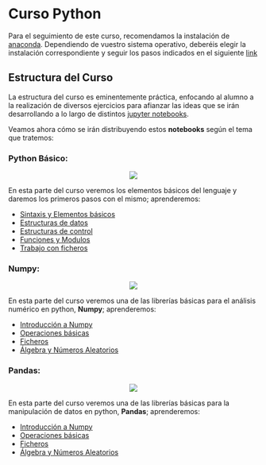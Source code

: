 # Curso Python

Para el seguimiento de este curso, recomendamos la instalación de [anaconda](https://www.anaconda.com/).
Dependiendo de vuestro sistema operativo, deberéis elegir la instalación correspondiente y seguir los pasos indicados en el siguiente [link](https://docs.anaconda.com/anaconda/install/)

## Estructura del Curso

La estructura del curso es eminentemente práctica, enfocando al alumno a la realización de diversos ejercicios para afianzar las ideas que se irán desarrollando a lo largo de distintos [jupyter notebooks](https://jupyter.org/).

Veamos ahora cómo se irán distribuyendo estos **notebooks** según el tema que tratemos:

### **Python Básico:** 

<div align="center">
   <a href="https://github.com/AfiQuants/Curso_Python/tree/main/1.%20Python_Basico/">
   <img src="https://3.bp.blogspot.com/-I-pXRG4ijSA/XYGcA9iILII/AAAAAAAACVg/HHB9ROtp1mUpkCTCKkjB_froP1dWbTmIACK4BGAYYCw/s1600/introToPython1.webp">
   </a>
</div>

En esta parte del curso veremos los elementos básicos del lenguaje y daremos los primeros pasos con el mismo; aprenderemos:

   * [Sintaxis y Elementos básicos](1.%20Python_Basico/1.Sintaxis%20y%20elementos%20basicos.ipynb)
   * [Estructuras de datos](1.%20Python_Basico/2.Estructuras%20de%20datos.ipynb)
   * [Estructuras de control](1.%20Python_Basico/3.Estructuras%20de%20control.ipynb)
   * [Funciones y Modulos](1.%20Python_Basico/4.Funciones%20y%20modulos.ipynb)
   * [Trabajo con ficheros](1.%20Python_Basico/5.Trabajo%20con%20ficheros.ipynb)
   
    
### **Numpy:** 

<div align="center">
   <a href="https://github.com/AfiQuants/Curso_Python/tree/main/2.%20Numpy/">
   <img src="https://miro.medium.com/max/10944/1*VsLoTh0u7dUgmk7socqO-A.jpeg">
   </a>
</div>

En esta parte del curso veremos una de las librerías básicas para el análisis numérico en python, **Numpy**; aprenderemos:

   * [Introducción a Numpy](2.%20Numpy/1.%20La%20base%20de%20NumPy%20-%20ndarray.ipynb)
   * [Operaciones básicas](2.%20Numpy/2.%20Operaciones%20sobre%20ndarrays.ipynb)
   * [Ficheros](2.%20Numpy/3.%20Entrada%20y%20salida%20de%20ficheros.ipynb)
   * [Álgebra y Números Aleatorios](2.%20Numpy/4.%20Álgebra%20lineal%20y%20generación%20de%20numeros%20aleatorios.ipynb)
    
### **Pandas:** 

<div align="center">
   <a href="https://github.com/AfiQuants/Curso_Python/tree/main/3.%20Pandas/">
   <img src="https://encrypted-tbn0.gstatic.com/images?q=tbn:ANd9GcQ-tHuIMswK4H-VjtPuTBSS07lSya4YNeh3FQ&usqp=CAU">
   </a>
</div>

En esta parte del curso veremos una de las librerías básicas para la manipulación de datos en python, **Pandas**; aprenderemos:

   * [Introducción a Numpy](2.%20Numpy/1.%20La%20base%20de%20NumPy%20-%20ndarray.ipynb)
   * [Operaciones básicas](2.%20Numpy/2.%20Operaciones%20sobre%20ndarrays.ipynb)
   * [Ficheros](2.%20Numpy/3.%20Entrada%20y%20salida%20de%20ficheros.ipynb)
   * [Álgebra y Números Aleatorios](2.%20Numpy/4.%20Álgebra%20lineal%20y%20generación%20de%20numeros%20aleatorios.ipynb)
